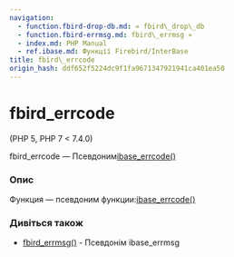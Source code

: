 ```yaml
---
navigation:
  - function.fbird-drop-db.md: « fbird\_drop\_db
  - function.fbird-errmsg.md: fbird\_errmsg »
  - index.md: PHP Manual
  - ref.ibase.md: Функції Firebird/InterBase
title: fbird\_errcode
origin_hash: ddf652f5224dc9f1fa9671347921941ca401ea50
---
```

# fbird\_errcode

(PHP 5, PHP 7 < 7.4.0)

fbird\_errcode — Псевдоним[ibase\_errcode()](function.ibase-errcode.md)

### Опис

Функция — псевдоним функции:[ibase\_errcode()](function.ibase-errcode.md)

### Дивіться також

-   [fbird\_errmsg()](function.fbird-errmsg.md) \- Псевдонім ibase\_errmsg
